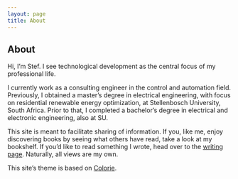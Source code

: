 ```yaml
---
layout: page
title: About
---
```


## About

Hi, I’m Stef. I see technological development as the central focus of my 
professional life.

I currently work as a consulting engineer in the control and 
automation field. 
Previously, I obtained a master’s degree in electrical engineering, with focus 
on residential renewable energy optimization, at Stellenbosch University, 
South Africa. 
Prior to that, I completed a bachelor’s degree in electrical and electronic 
engineering, also at SU.

This site is meant to facilitate sharing of information. 
If you, like me, enjoy discovering books by seeing what others have read, take 
a look at my bookshelf. 
If you’d like to read something I wrote, head over to the [writing page](/). 
Naturally, all views are my own.

This site’s theme is based on [Colorie](https://github.com/ronv/colorie).